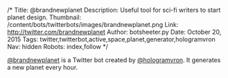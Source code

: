 /*
Title: @brandnewplanet
Description: Useful tool for sci-fi writers to start planet design.
Thumbnail: /content/bots/twitterbots/images/brandnewplanet.png
Link: http://twitter.com/brandnewplanet
Author: botsheeter.py
Date: October 20, 2015
Tags: twitter,twitterbot,active,space,planet,generator,hologramvron
Nav: hidden
Robots: index,follow
*/

[@brandnewplanet](https://twitter.com/brandnewplanet) is a Twitter bot created by [@hologramvron](https://twitter.com/hologramvron). It generates a new planet every hour.

